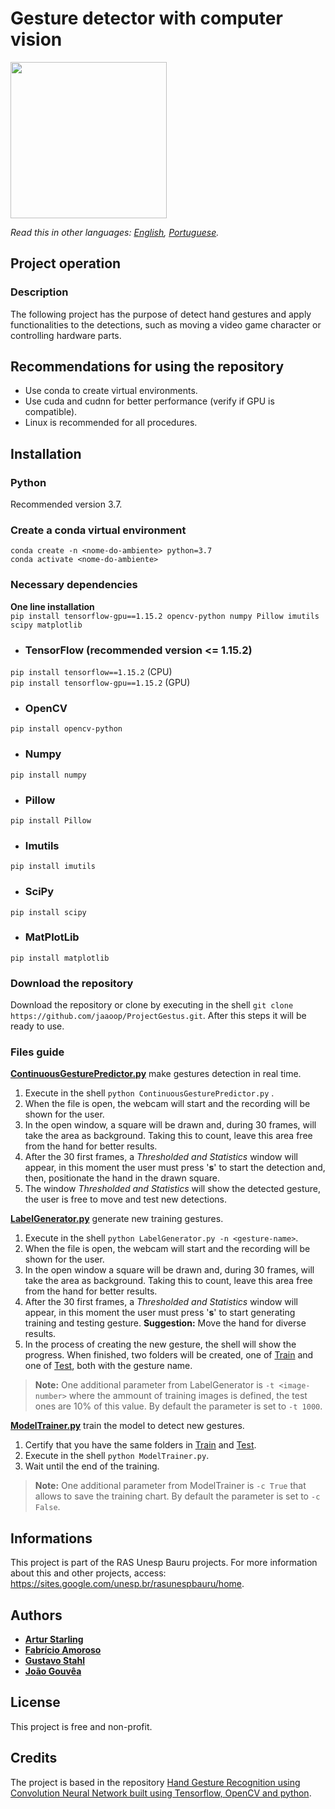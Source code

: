 # Gesture detector with computer vision

<img src="https://i.imgur.com/x8p2Ygk.jpg" width="250" height="250">

*Read this in other languages: [English](https://github.com/jaaoop/ProjectGestus), [Portuguese](https://github.com/jaaoop/ProjectGestus/tree/master/Lang/README.pt.md).*

## Project operation

### Description

The following project has the purpose of detect hand gestures and apply functionalities to the detections, such as moving a video game character or controlling hardware parts. 

## Recommendations for using the repository
- Use conda to create virtual environments.
- Use cuda and cudnn for better performance (verify if GPU is compatible).
- Linux is recommended for all procedures.

## Installation

### Python 

Recommended version 3.7.

### Create a conda virtual environment

`conda create -n <nome-do-ambiente> python=3.7`<br/>
`conda activate <nome-do-ambiente>` 

### Necessary dependencies

**One line installation**<br/>
`pip install tensorflow-gpu==1.15.2 opencv-python numpy Pillow imutils scipy matplotlib`

- ### TensorFlow (recommended version <= 1.15.2)
`pip install tensorflow==1.15.2` (CPU)<br/>
`pip install tensorflow-gpu==1.15.2` (GPU)

- ### OpenCV
`pip install opencv-python`

- ### Numpy
`pip install numpy`

- ### Pillow
`pip install Pillow`

- ### Imutils
`pip install imutils`

- ### SciPy
`pip install scipy`

- ### MatPlotLib
`pip install matplotlib`

### Download the repository
Download the repository or clone by executing in the shell `git clone https://github.com/jaaoop/ProjectGestus.git`. After this steps it will be ready to use.

### Files guide

[**ContinuousGesturePredictor.py**](https://github.com/jaaoop/ProjectGestus/blob/master/ContinuousGesturePredictor.py) make gestures detection in real time. 
1. Execute in the shell `python ContinuousGesturePredictor.py` .
2. When the file is open, the webcam will start and the recording will be shown for the user.
3. In the open window, a square will be drawn and, during 30 frames, will take the area as background. Taking this to count, leave this area free from the hand for better results.
4. After the 30 first frames, a *Thresholded and Statistics* window will appear, in this moment the user must press '**s**' to start the detection and, then, positionate the hand in the drawn square.
5. The window *Thresholded and Statistics* will show the detected gesture, the user is free to move and test new detections.

[**LabelGenerator.py**](https://github.com/jaaoop/ProjectGestus/blob/master/LabelGenerator.py) generate new training gestures.
1. Execute in the shell `python LabelGenerator.py -n <gesture-name>`.
2. When the file is open, the webcam will start and the recording will be shown for the user.
3. In the open window a square will be drawn and, during 30 frames, will take the area as background. Taking this to count, leave this area free from the hand for better results.
4. After the 30 first frames, a *Thresholded and Statistics* window will appear, in this moment the user must press '**s**' to start generating training and testing gesture. **Suggestion:** Move the hand for diverse results.
5. In the process of creating the new gesture, the shell will show the progress. When finished, two folders will be created, one of [Train](https://github.com/jaaoop/ProjectGestus/tree/master/Dataset/Train) and one of [Test](https://github.com/jaaoop/ProjectGestus/tree/master/Dataset/Test), both with the gesture name.

>**Note:** One additional parameter from LabelGenerator is `-t <image-number>` where the ammount of training images is defined, the test ones are 10% of this value. By default the parameter is set to `-t 1000`.

[**ModelTrainer.py**](https://github.com/jaaoop/ProjectGestus/blob/master/ModelTrainer.py) train the model to detect new gestures.
1. Certify that you have the same folders in [Train](https://github.com/jaaoop/ProjectGestus/tree/master/Dataset/Train) and [Test](https://github.com/jaaoop/ProjectGestus/tree/master/Dataset/Test).
2. Execute in the shell `python ModelTrainer.py`.
3. Wait until the end of the training.

>**Note:** One additional parameter from ModelTrainer is `-c True` that allows to save the training chart. By default the parameter is set to `-c False`.

## Informations
This project is part of the RAS Unesp Bauru projects. For more information about this and other projects, access: https://sites.google.com/unesp.br/rasunespbauru/home.

## Authors

- [**Artur Starling**](https://github.com/ArturStarling)
- [**Fabrício Amoroso**](https://github.com/lefabricion)
- [**Gustavo Stahl**](https://github.com/GustavoStah)
- [**João Gouvêa**](https://github.com/jaaoop)

## License

This project is free and non-profit.

## Credits

The project is based in the repository [Hand Gesture Recognition using Convolution Neural Network built using Tensorflow, OpenCV and python](https://github.com/SparshaSaha/Hand-Gesture-Recognition-Using-Background-Elllimination-and-Convolution-Neural-Network).
